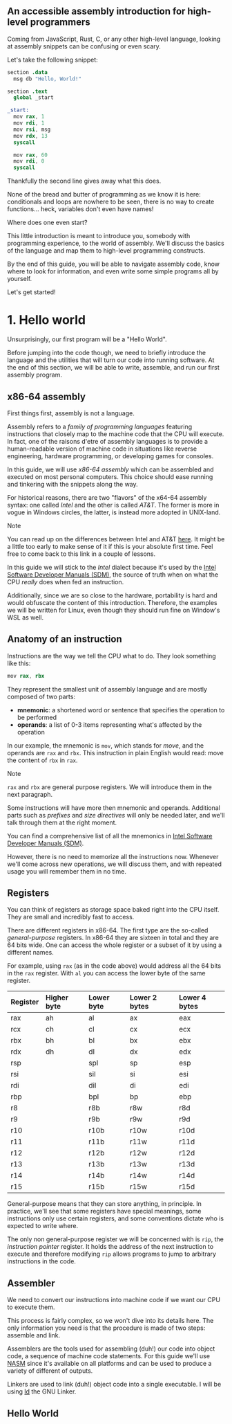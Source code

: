 An accessible assembly introduction for high-level programmers
---

Coming from JavaScript, Rust, C, or any other high-level language, looking at assembly snippets can be confusing or even scary.

Let's take the following snippet:
```s
section .data
  msg db "Hello, World!"

section .text
  global _start

_start:
  mov rax, 1
  mov rdi, 1
  mov rsi, msg
  mov rdx, 13
  syscall

  mov rax, 60
  mov rdi, 0
  syscall
```
Thankfully the second line gives away what this does.

None of the bread and butter of programming as we know it is here: conditionals and loops are nowhere to be seen, there is no way to create functions... heck, variables don't even have names!

Where does one even start?

This little introduction is meant to introduce you, somebody with programming experience, to the world of assembly. We'll discuss the basics of the language and map them to high-level programming constructs.

By the end of this guide, you will be able to navigate assembly code, know where to look for information, and even write some simple programs all by yourself.

Let's get started!

# 1. Hello world

Unsurprisingly, our first program will be a "Hello World".

Before jumping into the code though, we need to briefly introduce the language and the utilities that will turn our code into running software. At the end of this section, we will be able to write, assemble, and run our first assembly program.

## x86-64 assembly

First things first, assembly is not a language.

Assembly refers to a _family of programming languages_ featuring instructions that closely map to the machine code that the CPU will execute. In fact, one of the raisons d'etre of assembly languages is to provide a human-readable version of machine code in situations like reverse engineering, hardware programming, or developing games for consoles.

In this guide, we will use _x86-64 assembly_ which can be assembled and executed on most personal computers. This choice should ease running and tinkering with the snippets along the way. 

For historical reasons, there are two "flavors" of the x64-64 assembly syntax: one called _Intel_ and the other is called _AT&T_. The former is more in vogue in Windows circles, the latter, is instead more adopted in UNIX-land.

> [!NOTE]
> You can read up on the differences between Intel and AT&T [here](https://imada.sdu.dk/u/kslarsen/dm546/Material/IntelnATT.htm). It might be a little too early to make sense of it if this is your absolute first time. Feel free to come back to this link in a couple of lessons.

In this guide we will stick to the _Intel_ dialect because it's used by the [Intel Software Developer Manuals (SDM)](https://www.intel.com/content/www/us/en/developer/articles/technical/intel-sdm.html), the source of truth when on what the CPU _really_ does when fed an instruction.

Additionally, since we are so close to the hardware, portability is hard and would obfuscate the content of this introduction. Therefore, the examples we will be written for Linux, even though they should run fine on Window's WSL as well.

## Anatomy of an instruction

Instructions are the way we tell the CPU what to do. They look something like this:

```s
mov rax, rbx
```

They represent the smallest unit of assembly language and are mostly composed of two parts:

* **mnemonic**: a shortened word or sentence that specifies the operation to be performed
* **operands**: a list of 0-3 items representing what's affected by the operation

In our example, the mnemonic is `mov`, which stands for _move_, and the operands are `rax` and `rbx`. This instruction in plain English would read: move the content of `rbx` in `rax`.

> [!NOTE]
> `rax` and `rbx` are general purpose registers. We will introduce them in the next paragraph.

Some instructions will have more then mnemonic and operands. Additional parts such as _prefixes_ and _size directives_ will only be needed later, and we'll talk through them at the right moment.

You can find a comprehensive list of all the mnemonics in [Intel Software Developer Manuals (SDM)](https://www.intel.com/content/www/us/en/developer/articles/technical/intel-sdm.html). 

However, there is no need to memorize all the instructions now. Whenever we'll come across new operations, we will discuss them, and with repeated usage you will remember them in no time.

## Registers

You can think of registers as storage space baked right into the CPU itself. They are small and incredibly fast to access.

There are different registers in x86-64. The first type are the so-called _general-purpose_ registers. In x86-64 they are sixteen in total and they are 64 bits wide. One can access the whole register or a subset of it by using a different names. 

For example, using `rax` (as in the code above) would address all the 64 bits in the `rax` register. With `al` you can access the lower byte of the same register.

| Register | Higher byte | Lower byte | Lower 2 bytes |	Lower 4 bytes |
|:---      |:---         |:---        |:---           |:---           |
| rax      | ah	         | al	        | ax            | eax           |
| rcx      | ch	         | cl	        | cx	          | ecx           |
| rbx      | bh	         | bl	        | bx            | ebx           |
| rdx      | dh	         | dl	        | dx            | edx           |
| rsp      |    	       | spl	      | sp	          | esp           |
| rsi      |             | sil        | si            | esi           |
| rdi      |             | dil        | di            | edi           |
| rbp      |             | bpl        | bp	          | ebp           |
| r8       |             | r8b        | r8w           | r8d           |
| r9       |             | r9b        | r9w	          | r9d           |
| r10      |             | r10b       | r10w          | r10d          |
| r11      |             | r11b       | r11w          | r11d          |
| r12      |             | r12b       | r12w          | r12d          |
| r13      |             | r13b       | r13w          | r13d          |
| r14      |             | r14b       | r14w          | r14d          |
| r15      |             | r15b       | r15w          | r15d          |

General-purpose means that they can store anything, in principle. In practice, we'll see that some registers have special meanings, some instructions only use certain registers, and some conventions dictate who is expected to write where.

The only non general-purpose register we will be concerned with is `rip`, the _instruction pointer_ register. It holds the address of the next instruction to execute and therefore modifying `rip` allows programs to jump to arbitrary instructions in the code.

## Assembler

We need to convert our instructions into machine code if we want our CPU to execute them. 

This process is fairly complex, so we won't dive into its details here. The only information you need is that the procedure is made of two steps: assemble and link.

Assemblers are the tools used for assembling (duh!) our code into object code, a sequence of machine code statements. For this guide we'll use [NASM](https://www.nasm.us/) since it's available on all platforms and can be used to produce a variety of different of outputs.

Linkers are used to link (duh!) object code into a single executable. I will be using [ld](https://linux.die.net/man/1/ld) the GNU Linker.

## Hello World
